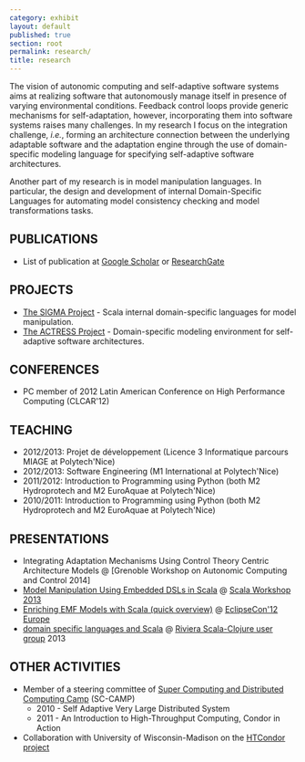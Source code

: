 ```yaml
---
category: exhibit
layout: default
published: true
section: root
permalink: research/
title: research
---
```


The vision of autonomic computing and self-adaptive software systems aims at realizing software that autonomously manage itself in presence of varying environmental conditions.
Feedback control loops provide generic mechanisms for self-adaptation, however, incorporating them into software systems raises many challenges.
In my research I focus on the integration challenge, _i.e._, forming an architecture connection between the underlying adaptable software and the adaptation engine through the use of domain-specific modeling language for specifying self-adaptive software architectures.

Another part of my research is in model manipulation languages. 
In particular, the design and development of internal Domain-Specific Languages for automating model consistency checking and model transformations tasks.

## PUBLICATIONS

* List of publication at [Google Scholar](http://scholar.google.co.kr/citations?hl=en&user=r_GmitIAAAAJ) or [ResearchGate](https://www.researchgate.net/profile/Filip_Krikava/publications/)

## PROJECTS

* [The SIGMA Project](http://fikovnik.net/Sigma/) - Scala internal domain-specific languages for model manipulation.
* [The ACTRESS Project](http://fikovnik.net/Actress/) - Domain-specific modeling environment for self-adaptive software architectures.

## CONFERENCES

* PC member of 2012 Latin American Conference on High Performance Computing (CLCAR'12)

## TEACHING 

* 2012/2013: Projet de développement (Licence 3 Informatique parcours MIAGE at Polytech'Nice)
* 2012/2013: Software Engineering (M1 International at Polytech'Nice)
* 2011/2012: Introduction to Programming using Python (both M2 Hydroprotech and M2 EuroAquae at Polytech'Nice)
* 2010/2011: Introduction to Programming using Python (both M2 Hydroprotech and M2 EuroAquae at Polytech'Nice)

## PRESENTATIONS

* Integrating Adaptation Mechanisms Using Control Theory Centric Architecture Models @ [Grenoble Workshop on Autonomic Computing and Control 2014]
* [Model Manipulation Using Embedded DSLs in Scala](http://www.slideshare.net/krikava/scala-workshop13) @ [Scala Workshop 2013](http://lampwww.epfl.ch/~hmiller/scala2013/)
* [Enriching EMF Models with Scala (quick overview)](http://www.slideshare.net/krikava/enriching-emf-models-with-scala) @ [EclipseCon'12 Europe](http://www.eclipsecon.org/europe2012/)
* [domain specific languages and Scala](http://www.slideshare.net/krikava/domain-specific-languages-and-scala) @ [Riviera Scala-Clojure user group](http://www.meetup.com/riviera-scala-clojure/) 2013

## OTHER ACTIVITIES 

* Member of a steering committee of [Super Computing and Distributed Computing Camp](http://sc-camp.org/) (SC-CAMP)
  * 2010 - Self Adaptive Very Large Distributed System 
  * 2011 - An Introduction to High-Throughput Computing, Condor in Action
* Collaboration with University of Wisconsin-Madison on the [HTCondor project](http://research.cs.wisc.edu/htcondor/)